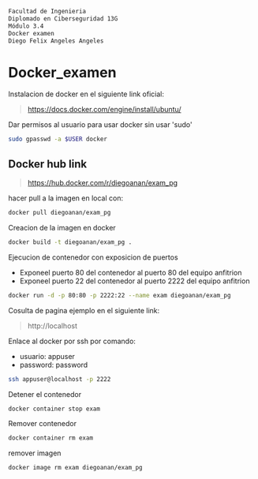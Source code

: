 ```sh
Facultad de Ingenieria
Diplomado en Ciberseguridad 13G
Módulo 3.4
Docker examen
Diego Felix Angeles Angeles
```
# Docker_examen

Instalacion de docker en el siguiente link oficial:
> https://docs.docker.com/engine/install/ubuntu/

Dar permisos al usuario para usar docker sin usar 'sudo'

```sh
sudo gpasswd -a $USER docker
```

## Docker hub link
> https://hub.docker.com/r/diegoanan/exam_pg

hacer pull a la imagen en local con:
```sh
docker pull diegoanan/exam_pg
```

Creacion de la imagen en docker
```sh
docker build -t diegoanan/exam_pg .

```
Ejecucion de contenedor con exposicion de puertos
* Exponeel puerto 80 del contenedor al puerto 80 del equipo anfitrion
* Exponeel puerto 22 del contenedor al puerto 2222 del equipo anfitrion
```sh
docker run -d -p 80:80 -p 2222:22 --name exam diegoanan/exam_pg 

```
Cosulta de pagina ejemplo en el siguiente link:

> http://localhost

Enlace al docker por ssh por comando:
* usuario: appuser
* password: password

```sh
ssh appuser@localhost -p 2222
```

Detener el contenedor
```sh
docker container stop exam
```
Remover contenedor

```sh
docker container rm exam
```

remover imagen
```sh
docker image rm exam diegoanan/exam_pg
```